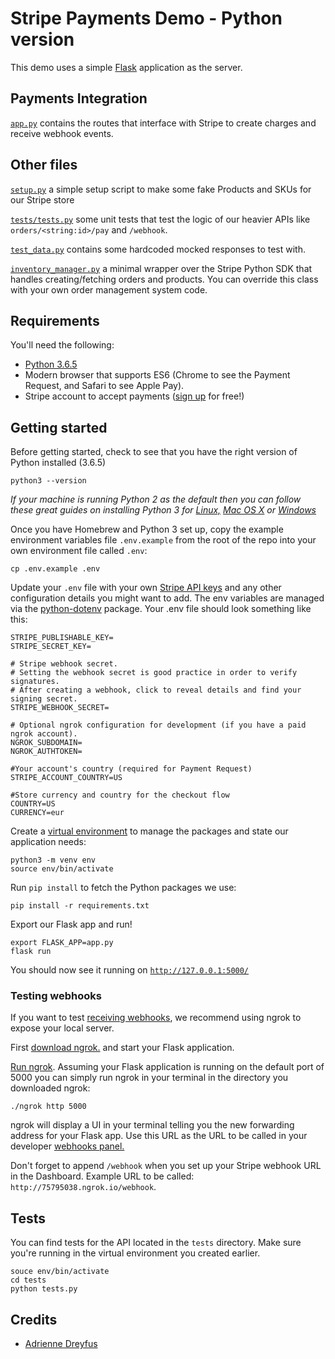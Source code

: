 # Stripe Payments Demo - Python version

This demo uses a simple [Flask](http://flask.pocoo.org/) application as the server. 

## Payments Integration
[`app.py`](https://git.corp.stripe.com/adreyfus/stripe-payments-demo-flask/blob/master/app.py) contains the routes that interface with Stripe to create charges and receive webhook events.

## Other files
[`setup.py`](https://git.corp.stripe.com/adreyfus/stripe-payments-demo-flask/blob/master/setup.py) a simple setup script to make some fake Products and SKUs for our Stripe store

[`tests/tests.py`](https://git.corp.stripe.com/adreyfus/stripe-payments-demo-flask/blob/master/tests/tests.py) some unit tests that test the logic of our heavier APIs like `orders/<string:id>/pay` and `/webhook`.

[`test_data.py`](https://git.corp.stripe.com/adreyfus/stripe-payments-demo-flask/blob/master/tests/tests.py) contains some hardcoded mocked responses to test with.

[`inventory_manager.py`](https://git.corp.stripe.com/adreyfus/stripe-payments-demo-flask/blob/master/stripe_lib.py) a minimal wrapper over the Stripe Python SDK that handles creating/fetching orders and products. You can override this class with your own order management system code.

## Requirements
You'll need the following:
* [Python 3.6.5](https://www.python.org/downloads/release/python-365/)
* Modern browser that supports ES6 (Chrome to see the Payment Request, and Safari to see Apple Pay).
* Stripe account to accept payments ([sign up](https://dashboard.stripe.com/register) for free!)

## Getting started

Before getting started, check to see that you have the right version of Python installed (3.6.5)

```
python3 --version
```

*If your machine is running Python 2 as the default then you can follow these great guides on installing Python 3 for [Linux,](http://docs.python-guide.org/en/latest/starting/install3/linux/) [Mac OS X](http://docs.python-guide.org/en/latest/starting/install3/osx/) or [Windows](http://docs.python-guide.org/en/latest/starting/install3/win/)*

Once you have Homebrew and Python 3 set up, copy the example environment variables file `.env.example` from the root of the repo into your own environment file called `.env`:

```
cp .env.example .env
```

Update your `.env` file with your own [Stripe API keys](https://dashboard.stripe.com/account/apikeys) and any other configuration details you might want to add. The env variables are managed via the [python-dotenv](https://github.com/theskumar/python-dotenv) package. Your .env file should look something like this:

```
STRIPE_PUBLISHABLE_KEY=
STRIPE_SECRET_KEY=

# Stripe webhook secret.
# Setting the webhook secret is good practice in order to verify signatures.
# After creating a webhook, click to reveal details and find your signing secret.
STRIPE_WEBHOOK_SECRET=

# Optional ngrok configuration for development (if you have a paid ngrok account).
NGROK_SUBDOMAIN=
NGROK_AUTHTOKEN=

#Your account's country (required for Payment Request)
STRIPE_ACCOUNT_COUNTRY=US

#Store currency and country for the checkout flow
COUNTRY=US
CURRENCY=eur
```

Create a [virtual environment](https://docs.python.org/3/tutorial/venv.html) to manage the packages and state our application needs:

```
python3 -m venv env
source env/bin/activate
```

Run `pip install` to fetch the Python packages we use:

```
pip install -r requirements.txt
```

Export our Flask app and run!

```
export FLASK_APP=app.py
flask run
```

You should now see it running on [`http://127.0.0.1:5000/`](http://127.0.0.1:5000/)

### Testing webhooks

If you want to test [receiving webhooks](https://stripe.com/docs/webhooks), we recommend using ngrok to expose your local server.

First [download ngrok.](https://ngrok.com) and start your Flask application.

[Run ngrok](https://ngrok.com/docs). Assuming your Flask application is running on the default port of 5000 you can simply run ngrok in your terminal in the directory you downloaded ngrok:
```
./ngrok http 5000
```

ngrok will display a UI in your terminal telling you the new forwarding address for your Flask app. Use this URL as the URL to be called in your developer [webhooks panel.](https://dashboard.stripe.com/account/webhooks)

Don't forget to append `/webhook` when you set up your Stripe webhook URL in the Dashboard. Example URL to be called: `http://75795038.ngrok.io/webhook`.


## Tests

You can find tests for the API located in the `tests` directory. Make sure you're running in the virtual environment you created earlier.

```
souce env/bin/activate
cd tests
python tests.py
```

## Credits
* [Adrienne Dreyfus](http://twitter.com/adrind)
